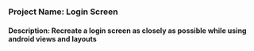 ### Project Name: Login Screen 

#### Description: Recreate a login screen as closely as possible while using android views and layouts

